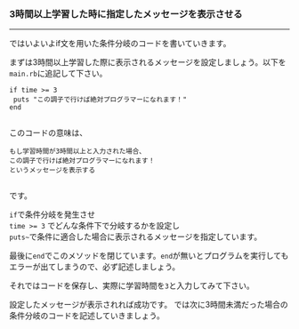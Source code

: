 ### 3時間以上学習した時に指定したメッセージを表示させる
****

ではいよいよif文を用いた条件分岐のコードを書いていきます。

まずは3時間以上学習した際に表示されるメッセージを設定しましょう。以下を`main.rb`に追記して下さい。

```
if time >= 3
 puts "この調子で行けば絶対プログラマーになれます！"
end


```

このコードの意味は、
```
もし学習時間が3時間以上と入力された場合、
この調子で行けば絶対プログラマーになれます！
というメッセージを表示する


```
です。

`if`で条件分岐を発生させ  
`time >= 3` でどんな条件下で分岐するかを設定し  
`puts~`で条件に適合した場合に表示されるメッセージを指定しています。

最後に`end`でこのメソッドを閉じています。`end`が無いとプログラムを実行してもエラーが出てしまうので、必ず記述しましょう。

それではコードを保存し、実際に学習時間を`3`と入力してみて下さい。

設定したメッセージが表示されれば成功です。
では次に3時間未満だった場合の条件分岐のコードを記述していきましょう。
